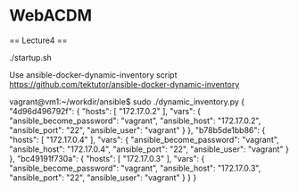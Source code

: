 # WebACDM

== Lecture4 ==

./startup.sh


Use  ansible-docker-dynamic-inventory script
https://github.com/tektutor/ansible-docker-dynamic-inventory

vagrant@vm1:~/workdir/ansible$ sudo ./dynamic_inventory.py
{   
    "4d96d496792f": {
        "hosts": [
            "172.17.0.2"
        ],
        "vars": {
            "ansible_become_password": "vagrant",
            "ansible_host": "172.17.0.2",
            "ansible_port": "22",
            "ansible_user": "vagrant"
        }
    },
    "b78b5de1bb86": {
        "hosts": [
            "172.17.0.4"
        ],
        "vars": {
            "ansible_become_password": "vagrant",
            "ansible_host": "172.17.0.4",
            "ansible_port": "22",
            "ansible_user": "vagrant"
        }
    },
    "bc49191f730a": {
        "hosts": [
            "172.17.0.3"
        ],
        "vars": {
            "ansible_become_password": "vagrant",
            "ansible_host": "172.17.0.3",
            "ansible_port": "22",
            "ansible_user": "vagrant"
        }
    }
}
